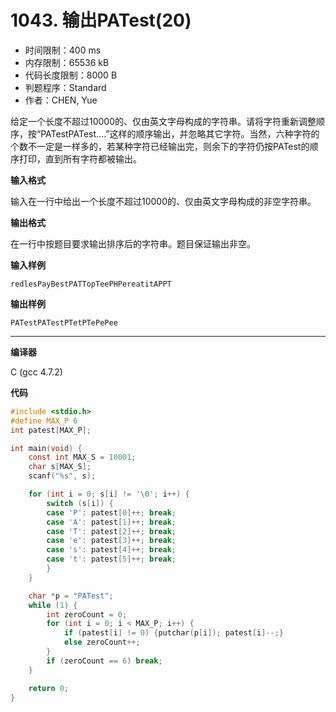 # 1043. 输出PATest(20)

- 时间限制：400 ms
- 内存限制：65536 kB
- 代码长度限制：8000 B
- 判题程序：Standard
- 作者：CHEN, Yue

给定一个长度不超过10000的、仅由英文字母构成的字符串。请将字符重新调整顺序，按“PATestPATest....”这样的顺序输出，并忽略其它字符。当然，六种字符的个数不一定是一样多的，若某种字符已经输出完，则余下的字符仍按PATest的顺序打印，直到所有字符都被输出。

**输入格式**

输入在一行中给出一个长度不超过10000的、仅由英文字母构成的非空字符串。

**输出格式**

在一行中按题目要求输出排序后的字符串。题目保证输出非空。

**输入样例**

```
redlesPayBestPATTopTeePHPereatitAPPT
```

**输出样例**

```
PATestPATestPTetPTePePee
```

----------

**编译器**

C (gcc 4.7.2)

**代码**

```c
#include <stdio.h>
#define MAX_P 6
int patest[MAX_P];

int main(void) {
    const int MAX_S = 10001;
    char s[MAX_S];
    scanf("%s", s);

    for (int i = 0; s[i] != '\0'; i++) {
        switch (s[i]) {
        case 'P': patest[0]++; break;
        case 'A': patest[1]++; break;
        case 'T': patest[2]++; break;
        case 'e': patest[3]++; break;
        case 's': patest[4]++; break;
        case 't': patest[5]++; break;
        }
    }

    char *p = "PATest";
    while (1) {
        int zeroCount = 0;
        for (int i = 0; i < MAX_P; i++) {
            if (patest[i] != 0) {putchar(p[i]); patest[i]--;}
            else zeroCount++;
        }
        if (zeroCount == 6) break;
    }

    return 0;
}
```
